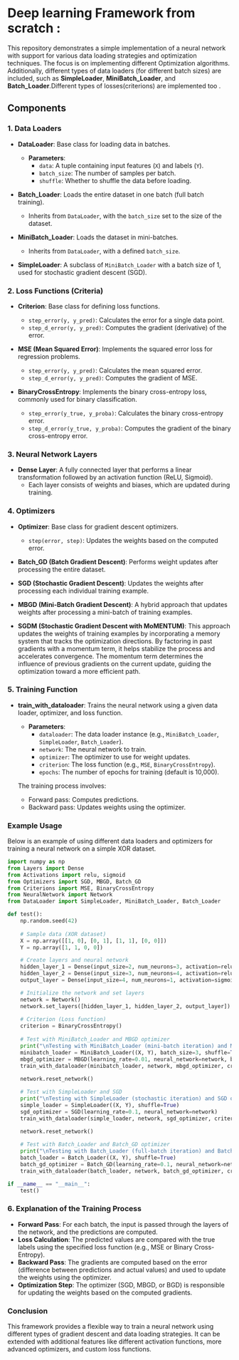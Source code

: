 # Deep learning Framework from scratch :

This repository demonstrates a simple implementation of a neural network with support for various data loading strategies and optimization techniques. The focus is on implementing different Optimization algorithms. Additionally, different types of data loaders (for different batch sizes) are included, such as **SimpleLoader**, **MiniBatch_Loader**, and **Batch_Loader**.Different types of losses(criterions) are implemented too .

## Components

### 1. **Data Loaders**

- **DataLoader**: Base class for loading data in batches.
  - **Parameters**:
    - `data`: A tuple containing input features (`X`) and labels (`Y`).
    - `batch_size`: The number of samples per batch.
    - `shuffle`: Whether to shuffle the data before loading.
  
- **Batch_Loader**: Loads the entire dataset in one batch (full batch training).
  - Inherits from `DataLoader`, with the `batch_size` set to the size of the dataset.
  
- **MiniBatch_Loader**: Loads the dataset in mini-batches.
  - Inherits from `DataLoader`, with a defined `batch_size`.

- **SimpleLoader**: A subclass of `MiniBatch_Loader` with a batch size of 1, used for stochastic gradient descent (SGD).

### 2. **Loss Functions (Criteria)**

- **Criterion**: Base class for defining loss functions.
  - `step_error(y, y_pred)`: Calculates the error for a single data point.
  - `step_d_error(y, y_pred)`: Computes the gradient (derivative) of the error.
 
- **MSE (Mean Squared Error)**: Implements the squared error loss for regression problems.
  - `step_error(y, y_pred)`: Calculates the mean squared error.
  - `step_d_error(y, y_pred)`: Computes the gradient of MSE.

- **BinaryCrossEntropy**: Implements the binary cross-entropy loss, commonly used for binary classification.
  - `step_error(y_true, y_proba)`: Calculates the binary cross-entropy error.
  - `step_d_error(y_true, y_proba)`: Computes the gradient of the binary cross-entropy error.

### 3. **Neural Network Layers**

- **Dense Layer**: A fully connected layer that performs a linear transformation followed by an activation function (ReLU, Sigmoid).
  - Each layer consists of weights and biases, which are updated during training.

### 4. **Optimizers**

- **Optimizer**: Base class for gradient descent optimizers.
  - `step(error, step)`: Updates the weights based on the computed error.
  
- **Batch_GD (Batch Gradient Descent)**: Performs weight updates after processing the entire dataset.
  
- **SGD (Stochastic Gradient Descent)**: Updates the weights after processing each individual training example.
  
- **MBGD (Mini-Batch Gradient Descent)**: A hybrid approach that updates weights after processing a mini-batch of training examples.
- **SGDM (Stochastic Gradient Descent with MoMENTUM)**: This approach updates the weights of training examples by incorporating a memory system that tracks the optimization directions. By factoring in past gradients with a momentum term, it helps stabilize the process and accelerates convergence. The momentum term determines the influence of previous gradients on the current update, guiding the optimization toward a more efficient path.

### 5. **Training Function**

- **train_with_dataloader**: Trains the neural network using a given data loader, optimizer, and loss function.
  - **Parameters**:
    - `dataloader`: The data loader instance (e.g., `MiniBatch_Loader`, `SimpleLoader`, `Batch_Loader`).
    - `network`: The neural network to train.
    - `optimizer`: The optimizer to use for weight updates.
    - `criterion`: The loss function (e.g., `MSE`, `BinaryCrossEntropy`).
    - `epochs`: The number of epochs for training (default is 10,000).

  The training process involves:
  - Forward pass: Computes predictions.
  - Backward pass: Updates weights using the optimizer.

### Example Usage

Below is an example of using different data loaders and optimizers for training a neural network on a simple XOR dataset.

```python
import numpy as np
from Layers import Dense
from Activations import relu, sigmoid
from Optimizers import SGD, MBGD, Batch_GD
from Criterions import MSE, BinaryCrossEntropy
from NeuralNetwork import Network
from DataLoader import SimpleLoader, MiniBatch_Loader, Batch_Loader

def test():
    np.random.seed(42)
    
    # Sample data (XOR dataset)
    X = np.array([[1, 0], [0, 1], [1, 1], [0, 0]])
    Y = np.array([1, 1, 0, 0])

    # Create layers and neural network
    hidden_layer_1 = Dense(input_size=2, num_neurons=3, activation=relu)
    hidden_layer_2 = Dense(input_size=3, num_neurons=4, activation=relu)
    output_layer = Dense(input_size=4, num_neurons=1, activation=sigmoid)

    # Initialize the network and set layers
    network = Network()
    network.set_layers([hidden_layer_1, hidden_layer_2, output_layer])
    
    # Criterion (Loss function)
    criterion = BinaryCrossEntropy()
    
    # Test with MiniBatch_Loader and MBGD optimizer
    print("\nTesting with MiniBatch_Loader (mini-batch iteration) and MBGD optimizer:")
    minibatch_loader = MiniBatch_Loader((X, Y), batch_size=3, shuffle=True)
    mbgd_optimizer = MBGD(learning_rate=0.01, neural_network=network, batch_size=3)
    train_with_dataloader(minibatch_loader, network, mbgd_optimizer, criterion)
    
    network.reset_network()

    # Test with SimpleLoader and SGD
    print("\nTesting with SimpleLoader (stochastic iteration) and SGD optimizer:")
    simple_loader = SimpleLoader((X, Y), shuffle=True)
    sgd_optimizer = SGD(learning_rate=0.1, neural_network=network)
    train_with_dataloader(simple_loader, network, sgd_optimizer, criterion)

    network.reset_network()
    
    # Test with Batch_Loader and Batch_GD optimizer
    print("\nTesting with Batch_Loader (full-batch iteration) and Batch_GD optimizer:")
    batch_loader = Batch_Loader((X, Y), shuffle=True)
    batch_gd_optimizer = Batch_GD(learning_rate=0.1, neural_network=network, len_data=len(X))
    train_with_dataloader(batch_loader, network, batch_gd_optimizer, criterion)

if __name__ == "__main__":
    test()
```

### 6. **Explanation of the Training Process**

- **Forward Pass**: For each batch, the input is passed through the layers of the network, and the predictions are computed.
- **Loss Calculation**: The predicted values are compared with the true labels using the specified loss function (e.g., MSE or Binary Cross-Entropy).
- **Backward Pass**: The gradients are computed based on the error (difference between predictions and actual values) and used to update the weights using the optimizer.
- **Optimization Step**: The optimizer (SGD, MBGD, or BGD) is responsible for updating the weights based on the computed gradients.

### Conclusion

This framework provides a flexible way to train a neural network using different types of gradient descent and data loading strategies. It can be extended with additional features like different activation functions, more advanced optimizers, and custom loss functions.

